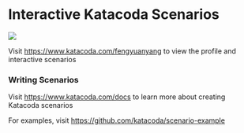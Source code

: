# Interactive Katacoda Scenarios

[![](http://shields.katacoda.com/katacoda/fengyuanyang/count.svg)](https://www.katacoda.com/fengyuanyang "Get your profile on Katacoda.com")

Visit https://www.katacoda.com/fengyuanyang to view the profile and interactive scenarios

### Writing Scenarios
Visit https://www.katacoda.com/docs to learn more about creating Katacoda scenarios

For examples, visit https://github.com/katacoda/scenario-example
